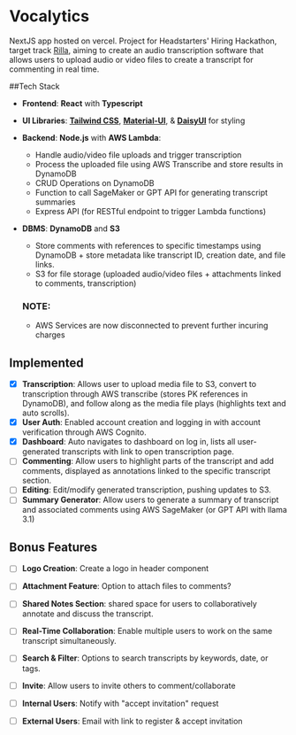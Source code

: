 # Vocalytics
NextJS app hosted on vercel.
Project for Headstarters' Hiring Hackathon, target track [Rilla](https://www.rilla.com/), aiming to create an audio transcription software that allows users to upload audio or video files to create a transcript for commenting in real time.

##Tech Stack
- **Frontend**: **React** with **Typescript**
- **UI Libraries**: [**Tailwind CSS**](https://tailwindcss.com/), [**Material-UI**](https://mui.com/material-ui/), & [**DaisyUI**](https://daisyui.com/) for styling
- **Backend**: **Node.js** with **AWS Lambda**:
  - Handle audio/video file uploads and trigger transcription
  - Process the uploaded file using AWS Transcribe and store results in DynamoDB
  - CRUD Operations on DynamoDB
  - Function to call SageMaker or GPT API for generating transcript summaries
  - Express API (for RESTful endpoint to trigger Lambda functions)
- **DBMS**: **DynamoDB** and **S3**
  - Store comments with references to specific timestamps using DynamoDB + store metadata like transcript ID, creation date, and file links.
  - S3 for file storage (uploaded audio/video files + attachments linked to comments, transcription)
 
  ### NOTE:
  - AWS Services are now disconnected to prevent further incuring charges


## Implemented
- [x] **Transcription**: Allows user to upload media file to S3, convert to transcription through AWS transcribe (stores PK references in DynamoDB), and follow along as the media file plays (highlights text and auto scrolls).
- [x] **User Auth**: Enabled account creation and logging in with account verification through AWS Cognito.
- [x] **Dashboard**: Auto navigates to dashboard on log in, lists all user-generated transcripts with link to open transcription page.
- [ ] **Commenting**: Allow users to highlight parts of the transcript and add comments, displayed as annotations linked to the specific transcript section.
- [ ] **Editing**: Edit/modify generated transcription, pushing updates to S3.
- [ ] **Summary Generator**: Allow users to generate a summary of transcript and associated comments using AWS SageMaker (or GPT API with llama 3.1)

## Bonus Features
- [ ] **Logo Creation**: Create a logo in header component
- [ ] **Attachment Feature**: Option to attach files to comments?
- [ ] **Shared Notes Section**: shared space for users to collaboratively annotate and discuss the transcript.
- [ ] **Real-Time Collaboration**: Enable multiple users to work on the same transcript simultaneously.
- [ ] **Search & Filter**: Options to search transcripts by keywords, date, or tags.
- [ ] **Invite**: Allow users to invite others to comment/collaborate
- [ ] **Internal Users**: Notify with "accept invitation" request
- [ ] **External Users**: Email with link to register & accept invitation


